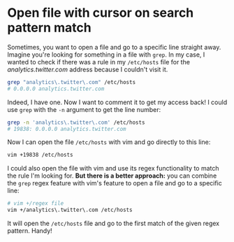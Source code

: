 # Open file with cursor on search pattern match 

Sometimes, you want to open a file and go to a specific line straight away. Imagine you're looking for something in a file with `grep`. In my case, I wanted to check if there was a rule in my `/etc/hosts` file for the _analytics.twitter.com_ address because I couldn't visit it.

```bash
grep "analytics\.twitter\.com" /etc/hosts
# 0.0.0.0 analytics.twitter.com
```

Indeed, I have one. Now I want to comment it to get my access back!  I could use `grep` with the `-n` argument to get the line number:

```bash
grep -n 'analytics\.twitter\.com' /etc/hosts
# 19838: 0.0.0.0 analytics.twitter.com
```

Now I can open the file `/etc/hosts` with vim and go directly to this line:

```bash
vim +19838 /etc/hosts
```

I could also open the file with vim and use its regex functionality to match the rule I'm looking for. **But there is a better approach:** you can combine the `grep` regex feature with vim's feature to open a file and go to a specific line:

```bash
# vim +/regex file
vim +/analytics\.twitter\.com /etc/hosts
```

It will open the `/etc/hosts` file and go to the first match of the given regex
pattern. Handy!


